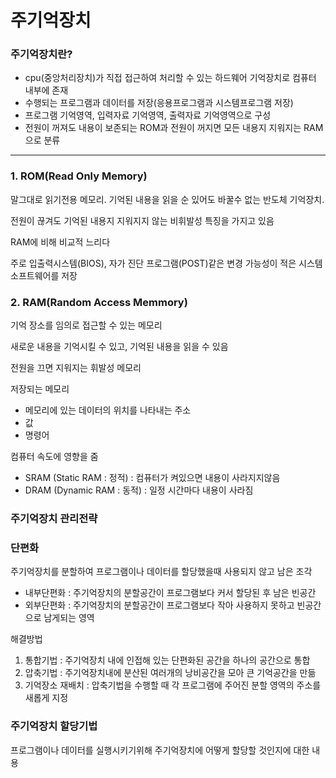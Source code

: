 # 주기억장치


### 주기억장치란?
   - cpu(중앙처리장치)가 직접 접근하여 처리할 수 있는 하드웨어 기억장치로 컴퓨터 내부에 존재
   - 수행되는 프로그램과 데이터를 저장(응용프로그램과 시스템프로그램 저장)
   - 프로그램 기억영역, 입력자료 기억영역, 출력자료 기억영역으로 구성
   - 전원이 꺼져도 내용이 보존되는 ROM과 전원이 꺼지면 모든 내용지 지워지는 RAM으로 분류

***
### 1. ROM(Read Only Memory)
말그대로 읽기전용 메모리. 기억된 내용을 읽을 순 있어도 바꿀수 없는 반도체 기억장치.

전원이 끊겨도 기억된 내용지 지워지지 않는 비휘발성 특징을 가지고 있음

RAM에 비해 비교적 느리다

주로 입출력시스템(BIOS), 자가 진단 프로그램(POST)같은 변경 가능성이 적은 시스템소프트웨어를 저장


### 2. RAM(Random Access Memmory)
기억 장소를 임의로 접근할 수 있는 메모리

새로운 내용을 기억시킬 수 있고, 기억된 내용을 읽을 수 있음

전원을 끄면 지워지는 휘발성 메모리

저장되는 메모리
   - 메모리에 있는 데이터의 위치를 나타내는 주소
   - 값
   - 명령어

컴퓨터 속도에 영향을 줌

   - SRAM (Static RAM : 정적) : 컴퓨터가 켜있으면 내용이 사라지지않음
   - DRAM (Dynamic RAM : 동적) : 일정 시간마다 내용이 사라짐
   
   
### 주기억장치 관리전략


### 단편화
주기억장치를 분할하여 프로그램이나 데이터를 할당했을때 사용되지 않고 남은 조각
* 내부단편화 : 주기억장치의 분할공간이 프로그램보다 커서 할당된 후 남은 빈공간
* 외부단편화 : 주기억장치의 분할공간이 프로그램보다 작아 사용하지 못하고 빈공간으로 남게되는 영역

해결방법 
   1. 통합기법 : 주기억장치 내에 인접해 있는 단편화된 공간을 하나의 공간으로 통합
   2. 압축기법 : 주기억장치내에 분산된 여러개의 낭비공간을 모아 큰 기억공간을 만듦
   3. 기억장소 재배치 : 압축기법을 수행할 때 각 프로그램에 주어진 분할 영역의 주소를 새롭게 지정
   
### 주기억장치 할당기법
프로그램이나 데이터를 실행시키기위해 주기억장치에 어떻게 할당할 것인지에 대한 내용
